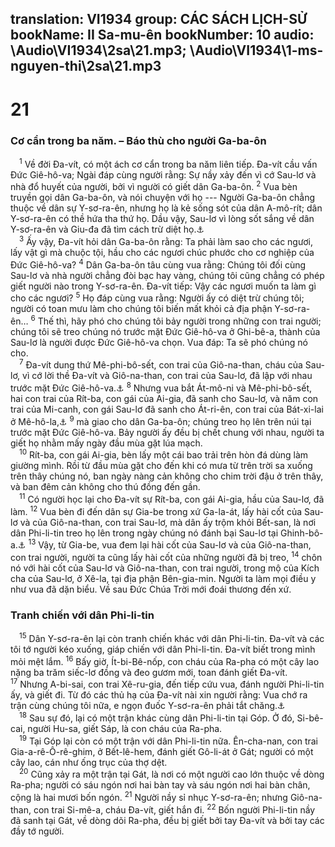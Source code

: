 translation: VI1934
group: CÁC SÁCH LỊCH-SỬ
bookName: II Sa-mu-ên 
bookNumber: 10
audio: \Audio\VI1934\2sa\21.mp3; \Audio\VI1934\1-ms-nguyen-thi\2sa\21.mp3
-------

<div class="title"><h1>21</h1><h3>Cơ cẩn trong ba năm. – Báo thù cho người Ga-ba-ôn</h3></div>
<span class="verse 2sa_21_1"> <sup>1</sup> Về đời Đa-vít, có một ách cơ cẩn trong ba năm liên tiếp. Đa-vít cầu vấn Đức Giê-hô-va; Ngài đáp cùng người rằng: Sự nầy xảy đến vì cớ Sau-lơ và nhà đổ huyết của người, bởi vì người có giết dân Ga-ba-ôn. </span>
<span class="verse 2sa_21_2"><sup>2</sup> Vua bèn truyền gọi dân Ga-ba-ôn, và nói chuyện với họ --- Người Ga-ba-ôn chẳng thuộc về dân sự Y-sơ-ra-ên, nhưng họ là kẻ sống sót của dân A-mô-rít; dân Y-sơ-ra-ên có thề hứa tha thứ họ. Dầu vậy, Sau-lơ vì lòng sốt sắng về dân Y-sơ-ra-ên và Giu-đa đã tìm cách trừ diệt họ.<a data-toggle="tooltip" data-placement="bottom" title="Gios 9:3-15">⚓</a><br/></span>
<span class="verse 2sa_21_3"> <sup>3</sup> Ấy vậy, Đa-vít hỏi dân Ga-ba-ôn rằng: Ta phải làm sao cho các ngươi, lấy vật gì mà chuộc tội, hầu cho các ngươi chúc phước cho cơ nghiệp của Đức Giê-hô-va? </span>
<span class="verse 2sa_21_4"><sup>4</sup> Dân Ga-ba-ôn tâu cùng vua rằng: Chúng tôi đối cùng Sau-lơ và nhà người chẳng đòi bạc hay vàng, chúng tôi cũng chẳng có phép giết người nào trong Y-sơ-ra-ên. Đa-vít tiếp: Vậy các ngươi muốn ta làm gì cho các ngươi? </span>
<span class="verse 2sa_21_5"><sup>5</sup> Họ đáp cùng vua rằng: Người ấy có diệt trừ chúng tôi; người có toan mưu làm cho chúng tôi biến mất khỏi cả địa phận Y-sơ-ra-ên… </span>
<span class="verse 2sa_21_6"><sup>6</sup> Thế thì, hãy phó cho chúng tôi bảy người trong những con trai người; chúng tôi sẽ treo chúng nó trước mặt Đức Giê-hô-va ở Ghi-bê-a, thành của Sau-lơ là người được Đức Giê-hô-va chọn. Vua đáp: Ta sẽ phó chúng nó cho. <br/></span>
<span class="verse 2sa_21_7"> <sup>7</sup> Đa-vít dung thứ Mê-phi-bô-sết, con trai của Giô-na-than, cháu của Sau-lơ, vì cớ lời thề Đa-vít và Giô-na-than, con trai của Sau-lơ, đã lập với nhau trước mặt Đức Giê-hô-va.<a data-toggle="tooltip" data-placement="bottom" title="1Sa 20:15-17; 2Sa 9:1-7">⚓</a></span>
<span class="verse 2sa_21_8"><sup>8</sup> Nhưng vua bắt Át-mô-ni và Mê-phi-bô-sết, hai con trai của Rít-ba, con gái của Ai-gia, đã sanh cho Sau-lơ, và năm con trai của Mi-canh, con gái Sau-lơ đã sanh cho Át-ri-ên, con trai của Bát-xi-lai ở Mê-hô-la,<a data-toggle="tooltip" data-placement="bottom" title="1Sa 18:19">⚓</a></span>
<span class="verse 2sa_21_9"><sup>9</sup> mà giao cho dân Ga-ba-ôn; chúng treo họ lên trên núi tại trước mặt Đức Giê-hô-va. Bảy người ấy đều bị chết chung với nhau, người ta giết họ nhằm mấy ngày đầu mùa gặt lúa mạch. <br/></span>
<span class="verse 2sa_21_10"> <sup>10</sup> Rít-ba, con gái Ai-gia, bèn lấy một cái bao trải trên hòn đá dùng làm giường mình. Rồi từ đầu mùa gặt cho đến khi có mưa từ trên trời sa xuống trên thây chúng nó, ban ngày nàng cản không cho chim trời đậu ở trên thây, và ban đêm cản không cho thú đồng đến gần. <br/></span>
<span class="verse 2sa_21_11"> <sup>11</sup> Có người học lại cho Đa-vít sự Rít-ba, con gái Ai-gia, hầu của Sau-lơ, đã làm. </span>
<span class="verse 2sa_21_12"><sup>12</sup> Vua bèn đi đến dân sự Gia-be trong xứ Ga-la-át, lấy hài cốt của Sau-lơ và của Giô-na-than, con trai Sau-lơ, mà dân ấy trộm khỏi Bết-san, là nơi dân Phi-li-tin treo họ lên trong ngày chúng nó đánh bại Sau-lơ tại Ghinh-bô-a.<a data-toggle="tooltip" data-placement="bottom" title="1Sa 31:8-13">⚓</a></span>
<span class="verse 2sa_21_13"><sup>13</sup> Vậy, từ Gia-be, vua đem lại hài cốt của Sau-lơ và của Giô-na-than, con trai người, người ta cũng lấy hài cốt của những người đã bị treo, </span>
<span class="verse 2sa_21_14"><sup>14</sup> chôn nó với hài cốt của Sau-lơ và Giô-na-than, con trai người, trong mộ của Kích cha của Sau-lơ, ở Xê-la, tại địa phận Bên-gia-min. Người ta làm mọi điều y như vua đã dặn biểu. Về sau Đức Chúa Trời mới đoái thương đến xứ. <br/></span>
<div class="title"><h3>Tranh chiến với dân Phi-li-tin</h3></div>
<span class="verse 2sa_21_15"> <sup>15</sup> Dân Y-sơ-ra-ên lại còn tranh chiến khác với dân Phi-li-tin. Đa-vít và các tôi tớ người kéo xuống, giáp chiến với dân Phi-li-tin. Đa-vít biết trong mình mỏi mệt lắm. </span>
<span class="verse 2sa_21_16"><sup>16</sup> Bấy giờ, Ít-bi-Bê-nốp, con cháu của Ra-pha có một cây lao nặng ba trăm siếc-lơ đồng và đeo gươm mới, toan đánh giết Đa-vít. </span>
<span class="verse 2sa_21_17"><sup>17</sup> Nhưng A-bi-sai, con trai Xê-ru-gia, đến tiếp cứu vua, đánh người Phi-li-tin ấy, và giết đi. Từ đó các thủ hạ của Đa-vít nài xin người rằng: Vua chớ ra trận cùng chúng tôi nữa, e ngọn đuốc Y-sơ-ra-ên phải tắt chăng.<a data-toggle="tooltip" data-placement="bottom" title="1Vua 11:36; Thi 132:17">⚓</a><br/></span>
<span class="verse 2sa_21_18"> <sup>18</sup> Sau sự đó, lại có một trận khác cùng dân Phi-li-tin tại Góp. Ở đó, Si-bê-cai, người Hu-sa, giết Sáp, là con cháu của Ra-pha. <br/></span>
<span class="verse 2sa_21_19"> <sup>19</sup> Tại Góp lại còn có một trận với dân Phi-li-tin nữa. Ên-cha-nan, con trai Gia-a-rê-Ô-rê-ghim, ở Bết-lê-hem, đánh giết Gô-li-át ở Gát; người có một cây lao, cán như ống trục của thợ dệt. <br/></span>
<span class="verse 2sa_21_20"> <sup>20</sup> Cũng xảy ra một trận tại Gát, là nơi có một người cao lớn thuộc về dòng Ra-pha; người có sáu ngón nơi hai bàn tay và sáu ngón nơi hai bàn chân, cộng là hai mươi bốn ngón. </span>
<span class="verse 2sa_21_21"><sup>21</sup> Người nầy sỉ nhục Y-sơ-ra-ên; nhưng Giô-na-than, con trai Si-mê-a, cháu Đa-vít, giết hắn đi. </span>
<span class="verse 2sa_21_22"><sup>22</sup> Bốn người Phi-li-tin nầy đã sanh tại Gát, về dòng dõi Ra-pha, đều bị giết bởi tay Đa-vít và bởi tay các đầy tớ người. <br/></span>
